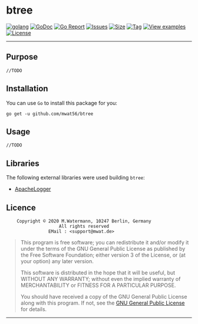 # btree

[![golang](https://img.shields.io/badge/Language-Go-green.svg)](https://golang.org)
[![GoDoc](https://godoc.org/github.com/mwat56/btree?status.svg)](https://godoc.org/github.com/mwat56/btree)
[![Go Report](https://goreportcard.com/badge/github.com/mwat56/btree)](https://goreportcard.com/report/github.com/mwat56/btree)
[![Issues](https://img.shields.io/github/issues/mwat56/btree.svg)](https://github.com/mwat56/btree/issues?q=is%3Aopen+is%3Aissue)
[![Size](https://img.shields.io/github/repo-size/mwat56/btree.svg)](https://github.com/mwat56/btree/)
[![Tag](https://img.shields.io/github/tag/mwat56/btree.svg)](https://github.com/mwat56/btree/tags)
[![View examples](https://img.shields.io/badge/learn%20by-examples-0077b3.svg)](https://github.com/mwat56/btree/blob/master/_demo/demo.go)
[![License](https://img.shields.io/github/mwat56/btree.svg)](https://github.com/mwat56/btree/blob/master/LICENSE)

----

## Purpose

    //TODO

## Installation

You can use `Go` to install this package for you:

    go get -u github.com/mwat56/btree

## Usage

    //TODO

## Libraries

The following external libraries were used building `btree`:

* [ApacheLogger](https://github.com/mwat56/apachelogger)

## Licence

        Copyright © 2020 M.Watermann, 10247 Berlin, Germany
                        All rights reserved
                    EMail : <support@mwat.de>

> This program is free software; you can redistribute it and/or modify it under the terms of the GNU General Public License as published by the Free Software Foundation; either version 3 of the License, or (at your option) any later version.
>
> This software is distributed in the hope that it will be useful, but WITHOUT ANY WARRANTY; without even the implied warranty of MERCHANTABILITY or FITNESS FOR A PARTICULAR PURPOSE.
>
> You should have received a copy of the GNU General Public License along with this program. If not, see the [GNU General Public License](http://www.gnu.org/licenses/gpl.html) for details.

----
